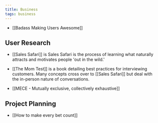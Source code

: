```yaml
---
title: Business
tags: business
---
```


- [[Badass Making Users Awesome]]
## User Research

- [[Sales Safari]] is Sales Safari is the process of learning what naturally attracts and motivates people 'out in the wild.'
- [[The Mom Test]] is a book detailing best practices for interviewing customers. Many concepts cross over to [[Sales Safari]] but deal with the in-person nature of conversations.


- [[MECE - Mutually exclusive, collectively exhaustive]]

## Project Planning

- [[How to make every bet count]]
